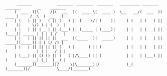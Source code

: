          _______           _______  _______  _______   _________ _______  _______       __    _______ 
        (  ___  )|\     /|(  ___  )(  ____ \(  ____ )  \__   __/(  ___  )(  ____ )     /  \  (  __   )
        | (   ) || )   ( || (   ) || (    \/| (    )|     ) (   | (   ) || (    )|     \/) ) | (  )  |
        | |   | || | _ | || (___) || (_____ | (____)|     | |   | |   | || (____)| _____ | | | | /   |
        | |   | || |( )| ||  ___  |(_____  )|  _____)     | |   | |   | ||  _____)(_____)| | | (/ /) |
        | |   | || || || || (   ) |      ) || (           | |   | |   | || (             | | |   / | |
        | (___) || () () || )   ( |/\____) || )           | |   | (___) || )           __) (_|  (__) |
        (_______)(_______)|/     \|\_______)|/            )_(   (_______)|/            \____/(_______)
